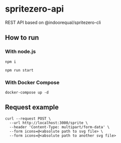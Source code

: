 # spritezero-api
REST API based on @indoorequal/spritezero-cli

## How to run

### With node.js
`npm i`

`npm run start`

### With Docker Compose
`docker-compose up -d`

## Request example
```shell
curl --request POST \
  --url http://localhost:3000/sprite \
  --header 'Content-Type: multipart/form-data' \
  --form icons=@<absolute path to svg file> \
  --form icons=@<absolute path to another svg file>
```
